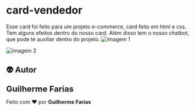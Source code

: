 # card-vendedor
Esse card foi feito para um projeto e-commerce, card feito em html e css.
Tem alguns efeitos dentro do nosso card. 
Além disso tem o nosso chatbot, que pode te auxiliar dentro do projeto.
![imagem 1](https://user-images.githubusercontent.com/89853102/173102443-8fea1508-1e5f-4f77-8fc2-bb5d22c22367.png)

![imagem 2](https://user-images.githubusercontent.com/89853102/173102451-e36839c1-3ada-43a0-a4b8-7d0d39fbef46.png)


## :alien: Autor

 <sub><b style="font-size: 22px">Guilherme Farias</b></sub>

Feito com ❤️ por **Guilherme Farias**
